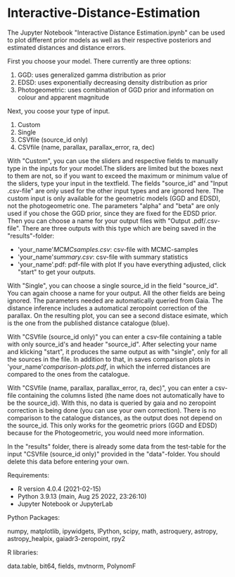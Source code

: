 # Interactive-Distance-Estimation
The Jupyter Notebook "Interactive Distance Estimation.ipynb" can be used to plot different prior models as well as their respective posteriors and estimated distances and distance errors. 

First you choose your model. There currently are three options:

1. GGD: uses generalized gamma distribution as prior
2. EDSD: uses exponentially decreasing density distribution as prior
3. Photogeometric: uses combination of GGD prior and information on colour and apparent magnitude 

Next, you coose your type of input.
1. Custom
3. Single
5. CSVfile (source_id only)
6. CSVfile (name, parallax, parallax_error, ra, dec)

With "Custom", you can use the sliders and respective fields to manually type in the inputs for your model.The sliders are limited but the boxes next to them are not, so if you want to exceed the maximum or minimum value of the sliders, type your input in the textfield. The fields "source_id" and "Input .csv-file" are only used for the other input types and are ignored here. The custom input is only available for the  geometric models (GGD and EDSD), not the photogeometric one. The parameters "alpha" and "beta" are only used if you chose the GGD prior, since they are fixed for the EDSD prior. Then you can choose a name for your output files with "Output .pdf/.csv-file". There are three outputs with this type which are being saved in the "results"-folder: 
- 'your_name'_MCMCsamples.csv_: csv-file with MCMC-samples 
- 'your_name'_summary.csv_: csv-file with summary statistics
- 'your_name'.pdf: pdf-file with plot
If you have everything adjusted, click "start" to get your outputs.

With "Single", you can choose a single source_id in the field "source_id". You can again choose a name for your output. All the other fields are being ignored. The parameters needed are automatically queried from Gaia. The distance inference includes a automatical zeropoint correction of the parallax. On the resulting plot, you can see a second distace esimate, which is the one from the published distance catalogue (blue).

With "CSVfile (source_id only)" you can enter a csv-file containing a table with only source_id's and header "source_id". After selecting your name and klicking "start", it produces the same output as with "single", only for all the sources in the file. In addition to that, in saves comparison plots in 'your_name'_comparison-plots.pdf_, in which the inferred distances are compared to the ones from the catalogue. 

With "CSVfile (name, parallax, parallax_error, ra, dec)", you can enter a csv-file containing the columns listed (the name does not automatically have to be the source_id). With this, no data is queried by gaia and no zeropoint correction is being done (you can use your own correction). There is no comparison to the catalogue distances, as the output does not depend on the source_id. This only works for the geometric priors (GGD and EDSD) because for the Photogeometric, you would need more information. 

In the "results" folder, there is already some data from the test-table for the input "CSVfile (source_id only)" provided in the "data"-folder. You should delete this data before entering your own.

Requirements: 

- R version 4.0.4 (2021-02-15)
- Python 3.9.13 (main, Aug 25 2022, 23:26:10)
- Jupyter Notebook or JupyterLab

Python Packages: 

numpy, matplotlib, ipywidgets, IPython, scipy, math, astroquery, astropy, astropy_healpix, gaiadr3-zeropoint, rpy2

R libraries: 

data.table, bit64, fields, mvtnorm, PolynomF

